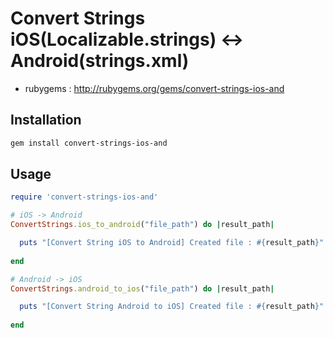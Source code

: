 # Convert Strings iOS(Localizable.strings) <-> Android(strings.xml)
- rubygems : http://rubygems.org/gems/convert-strings-ios-and

## Installation

```sh
gem install convert-strings-ios-and
```

## Usage
```ruby
require 'convert-strings-ios-and'

# iOS -> Android
ConvertStrings.ios_to_android("file_path") do |result_path|

  puts "[Convert String iOS to Android] Created file : #{result_path}"
      
end

# Android -> iOS
ConvertStrings.android_to_ios("file_path") do |result_path|

  puts "[Convert String Android to iOS] Created file : #{result_path}"
      
end

```


